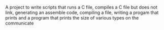 A project to write scripts that runs a C file, compiles a C file but does not link, generating an assemble code, compiling a  file, writing a progam that prints and a program that prints the size of various types on the communicate
